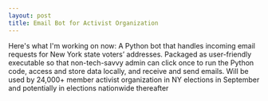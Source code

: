 ```yaml
---
layout: post
title: Email Bot for Activist Organization
---
```

Here's what I'm working on now: A Python bot that handles incoming email requests for New York state voters’ addresses. Packaged as user-friendly executable so that non-tech-savvy admin can click once to run the Python code, access and store data locally, and receive and send emails. Will be used by 24,000+ member activist organization in NY elections in September and potentially in elections nationwide thereafter

